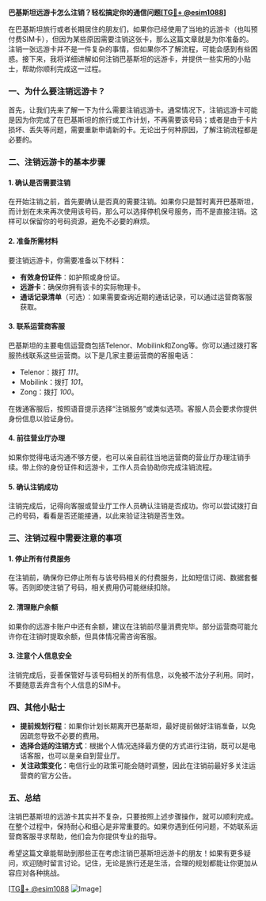 **巴基斯坦远游卡怎么注销？轻松搞定你的通信问题[[TG💪+ @esim1088](https://t.me/s/esim1088)]**

在巴基斯坦旅行或者长期居住的朋友们，如果你已经使用了当地的远游卡（也叫预付费SIM卡），但因为某些原因需要注销这张卡，那么这篇文章就是为你准备的。注销一张远游卡并不是一件复杂的事情，但如果你不了解流程，可能会感到有些困惑。接下来，我将详细讲解如何注销巴基斯坦的远游卡，并提供一些实用的小贴士，帮助你顺利完成这一过程。

### 一、为什么要注销远游卡？

首先，让我们先来了解一下为什么需要注销远游卡。通常情况下，注销远游卡可能是因为你完成了在巴基斯坦的旅行或工作计划，不再需要该号码；或者是由于卡片损坏、丢失等问题，需要重新申请新的卡。无论出于何种原因，了解注销流程都是必要的。

### 二、注销远游卡的基本步骤

#### 1. 确认是否需要注销
在开始注销之前，首先要确认是否真的需要注销。如果你只是暂时离开巴基斯坦，而计划在未来再次使用该号码，那么可以选择停机保号服务，而不是直接注销。这样可以保留你的号码资源，避免不必要的麻烦。

#### 2. 准备所需材料
要注销远游卡，你需要准备以下材料：
- **有效身份证件**：如护照或身份证。
- **远游卡**：确保你拥有该卡的实际物理卡。
- **通话记录清单**（可选）：如果需要查询近期的通话记录，可以通过运营商客服获取。

#### 3. 联系运营商客服
巴基斯坦的主要电信运营商包括Telenor、Mobilink和Zong等。你可以通过拨打客服热线联系这些运营商。以下是几家主要运营商的客服电话：
- Telenor：拨打 *111*。
- Mobilink：拨打 *101*。
- Zong：拨打 *100*。

在拨通客服后，按照语音提示选择“注销服务”或类似选项。客服人员会要求你提供身份信息以验证身份。

#### 4. 前往营业厅办理
如果你觉得电话沟通不够方便，也可以亲自前往当地运营商的营业厅办理注销手续。带上你的身份证件和远游卡，工作人员会协助你完成注销流程。

#### 5. 确认注销成功
注销完成后，记得向客服或营业厅工作人员确认注销是否成功。你可以尝试拨打自己的号码，看看是否还能接通，以此来验证注销是否生效。

### 三、注销过程中需要注意的事项

#### 1. 停止所有付费服务
在注销前，确保你已停止所有与该号码相关的付费服务，比如短信订阅、数据套餐等。否则即使注销了号码，相关费用仍可能继续扣除。

#### 2. 清理账户余额
如果你的远游卡账户中还有余额，建议在注销前尽量消费完毕。部分运营商可能允许你在注销时提取余额，但具体情况需咨询客服。

#### 3. 注意个人信息安全
注销完成后，妥善保管好与该号码相关的所有信息，以免被不法分子利用。同时，不要随意丢弃含有个人信息的SIM卡。

### 四、其他小贴士

- **提前规划行程**：如果你计划长期离开巴基斯坦，最好提前做好注销准备，以免因疏忽导致不必要的费用。
- **选择合适的注销方式**：根据个人情况选择最方便的方式进行注销，既可以是电话客服，也可以是亲自到营业厅。
- **关注政策变化**：电信行业的政策可能会随时调整，因此在注销前最好多关注运营商的官方公告。

### 五、总结

注销巴基斯坦的远游卡其实并不复杂，只要按照上述步骤操作，就可以顺利完成。在整个过程中，保持耐心和细心是非常重要的。如果你遇到任何问题，不妨联系运营商客服寻求帮助，他们会为你提供专业的指导。

希望这篇文章能帮助到那些正在考虑注销巴基斯坦远游卡的朋友！如果有更多疑问，欢迎随时留言讨论。记住，无论是旅行还是生活，合理的规划都能让你更加从容应对各种挑战。

[[TG💪+ @esim1088](https://t.me/s/esim1088) ![Image](https://i.postimg.cc/4NQfJmqS/Snipaste-2025-05-13-00-14-12.png)]